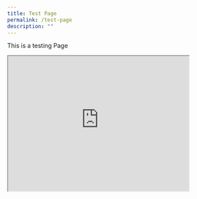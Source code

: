 ```yaml
---
title: Test Page
permalink: /test-page
description: ""
---
```

<p>This is a testing Page</p>

<iframe width="420" height="315" src="https://www.youtube.com/watch?v=wvuiXKf_bJ4&feature=emb_imp_woyt" title="MTLS Online Web Tutorials"></iframe>